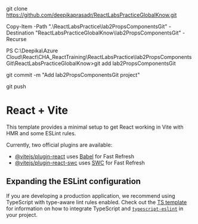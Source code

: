 git clone https://github.com/deepikaprasadr/ReactLabsPracticeGlobalKnow.git

Copy-Item -Path ".\ReactLabsPractice\lab2PropsComponentsGit" -Destination "ReactLabsPracticeGlobalKnow\lab2PropsComponentsGit" -Recurse

PS C:\Deepika\Azure Cloud\React\CHA_ReactTraining\ReactLabsPractice\lab2PropsComponentsGit\ReactLabsPracticeGlobalKnow>git add lab2PropsComponentsGit   

 git commit -m "Add lab2PropsComponentsGit project"


git push




# React + Vite

This template provides a minimal setup to get React working in Vite with HMR and some ESLint rules.

Currently, two official plugins are available:

- [@vitejs/plugin-react](https://github.com/vitejs/vite-plugin-react/blob/main/packages/plugin-react) uses [Babel](https://babeljs.io/) for Fast Refresh
- [@vitejs/plugin-react-swc](https://github.com/vitejs/vite-plugin-react/blob/main/packages/plugin-react-swc) uses [SWC](https://swc.rs/) for Fast Refresh

## Expanding the ESLint configuration

If you are developing a production application, we recommend using TypeScript with type-aware lint rules enabled. Check out the [TS template](https://github.com/vitejs/vite/tree/main/packages/create-vite/template-react-ts) for information on how to integrate TypeScript and [`typescript-eslint`](https://typescript-eslint.io) in your project.
